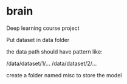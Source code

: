 # brain
Deep learning course project

Put dataset in data folder

the data path should have pattern like:

/data/dataset/1/...
/data/dataset/2/...

create a folder named misc to store the model
